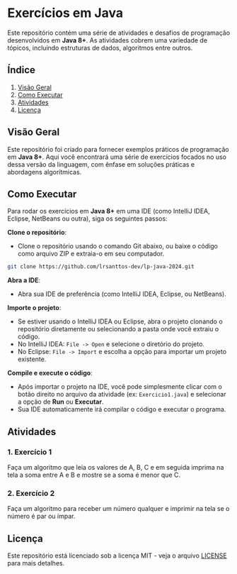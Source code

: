 # Exercícios em Java

Este repositório contém uma série de atividades e desafios de programação desenvolvidos em **Java 8+**. As atividades cobrem uma variedade de tópicos, incluindo estruturas de dados, algoritmos entre outros.

## Índice
1. [Visão Geral](#visão-geral)
2. [Como Executar](#como-executar)
3. [Atividades](#atividades)
5. [Licença](#licença)

## Visão Geral
Este repositório foi criado para fornecer exemplos práticos de programação em **Java 8+**. Aqui você encontrará uma série de exercícios focados no uso dessa versão da linguagem, com ênfase em soluções práticas e abordagens algorítmicas.

## Como Executar
Para rodar os exercícios em **Java 8+** em uma IDE (como IntelliJ IDEA, Eclipse, NetBeans ou outra), siga os seguintes passos:

**Clone o repositório**:

- Clone o repositório usando o comando Git abaixo, ou baixe o código como arquivo ZIP e extraia-o em seu computador.
```bash
git clone https://github.com/lrsanttos-dev/lp-java-2024.git
```

**Abra a IDE**:

- Abra sua IDE de preferência (como IntelliJ IDEA, Eclipse, ou NetBeans).

**Importe o projeto**:

- Se estiver usando o IntelliJ IDEA ou Eclipse, abra o projeto clonando o repositório diretamente ou selecionando a pasta onde você extraiu o código.
- No IntelliJ IDEA: `File -> Open` e selecione o diretório do projeto.
- No Eclipse: `File -> Import` e escolha a opção para importar um projeto existente.

**Compile e execute o código**:

- Após importar o projeto na IDE, você pode simplesmente clicar com o botão direito no arquivo da atividade (ex: `Exercicio1.java`) e selecionar a opção de **Run** ou **Executar**.
- Sua IDE automaticamente irá compilar o código e executar o programa.

## Atividades
### 1. Exercício 1
Faça um algoritmo que leia os valores de A, B, C e em seguida imprima na tela a soma entre A e B e mostre se a soma é menor que C.

### 2. Exercício 2
Faça um algoritmo para receber um número qualquer e imprimir na tela se o número é par ou ímpar.

## Licença
Este repositório está licenciado sob a licença MIT - veja o arquivo [LICENSE](LICENSE) para mais detalhes.
